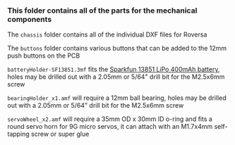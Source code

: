 ### This folder contains all of the parts for the mechanical components

The `chassis` folder contains all of the individual DXF files for Roversa

The `buttons` folder contains various buttons that can be added to the 12mm push buttons on the PCB

`batteryHolder-SF13851.3mf` fits the [Sparkfun 13851 LiPo 400mAh battery](https://www.sparkfun.com/products/13851), holes may be drilled out with a 2.05mm or 5/64" drill bit for the M2.5x6mm screw

`bearingHolder_x1.amf` will require a 12mm ball bearing, holes may be drilled out with a 2.05mm or 5/64" drill bit for the M2.5x6mm screw

`servoWheel_x2.amf` will require a 35mm OD x 30mm ID o-ring and fits a round servo horn for 9G micro servos, it can attach with an M1.7x4mm self-tapping screw or super glue
